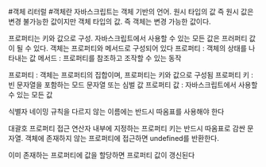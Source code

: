 #객체 리터럴
#객체란
자바스크립트는 객체 기반의 언어. 
원시 타입의 값 즉 원시 값은 변경 불가능한 값이지만 객체 타입의 값. 즉 객체는 변경 가능한 값이다. 

프로퍼티는 키와 값으로 구성. 
자바스크립트에서 사용할 수 있는 모든 값은 프러퍼티 값이 될 수 있다.
객체는 프로퍼티와 메서드로 구성되어 있다
프로퍼티 : 객체의 상태를 나타내는 값
메서드 : 프로퍼티를 참조하고 조작할 수 있는 동작

프로퍼티 : 객체는 프로퍼티의 집합이며, 프로퍼티는 키와 값으로 구성됨
프로퍼티 키 : 빈 문자열을 포함하는 모드 문자열 또는 심벌 값
프로퍼티 값 : 자바스크립트에서 사용할 수 있는 모든 값

식별자 네이밍 규칙을 다르지 않는 이름에는 반드시 따옴표를 사용해야 한다

대괄호 프로퍼티 접근 연산자 내부에 지정하는 프로퍼티 키는 반드시 따옴표로 감싼 문자열.
객체에 존재하지 않는 프로퍼티에 접근하면 undefined를 반환한다.

이미 존재하는 프로퍼티에 값을 할당하면 프로퍼티 값이 갱신된다 
